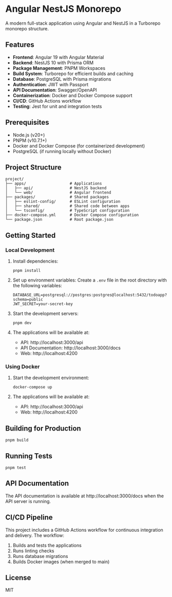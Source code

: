 # Angular NestJS Monorepo

A modern full-stack application using Angular and NestJS in a Turborepo monorepo structure.

## Features

- **Frontend**: Angular 19 with Angular Material
- **Backend**: NestJS 10 with Prisma ORM
- **Package Management**: PNPM Workspaces
- **Build System**: Turborepo for efficient builds and caching
- **Database**: PostgreSQL with Prisma migrations
- **Authentication**: JWT with Passport
- **API Documentation**: Swagger/OpenAPI
- **Containerization**: Docker and Docker Compose support
- **CI/CD**: GitHub Actions workflow
- **Testing**: Jest for unit and integration tests

## Prerequisites

- Node.js (v20+)
- PNPM (v10.7.1+)
- Docker and Docker Compose (for containerized development)
- PostgreSQL (if running locally without Docker)

## Project Structure

```
project/
├── apps/                   # Applications
│   ├── api/                # NestJS backend
│   └── web/                # Angular frontend
├── packages/               # Shared packages
│   ├── eslint-config/      # ESLint configuration
│   ├── shared/             # Shared code between apps
│   └── tsconfig/           # TypeScript configuration
├── docker-compose.yml      # Docker Compose configuration
└── package.json            # Root package.json
```

## Getting Started

### Local Development

1. Install dependencies:

   ```
   pnpm install
   ```

2. Set up environment variables:
   Create a `.env` file in the root directory with the following variables:

   ```
   DATABASE_URL=postgresql://postgres:postgres@localhost:5432/todoapp?schema=public
   JWT_SECRET=your-secret-key
   ```

3. Start the development servers:

   ```
   pnpm dev
   ```

4. The applications will be available at:
   - API: http://localhost:3000/api
   - API Documentation: http://localhost:3000/docs
   - Web: http://localhost:4200

### Using Docker

1. Start the development environment:

   ```
   docker-compose up
   ```

2. The applications will be available at:
   - API: http://localhost:3000/api
   - Web: http://localhost:4200

## Building for Production

```
pnpm build
```

## Running Tests

```
pnpm test
```

## API Documentation

The API documentation is available at http://localhost:3000/docs when the API server is running.

## CI/CD Pipeline

This project includes a GitHub Actions workflow for continuous integration and delivery. The workflow:

1. Builds and tests the applications
2. Runs linting checks
3. Runs database migrations
4. Builds Docker images (when merged to main)

## License

MIT
